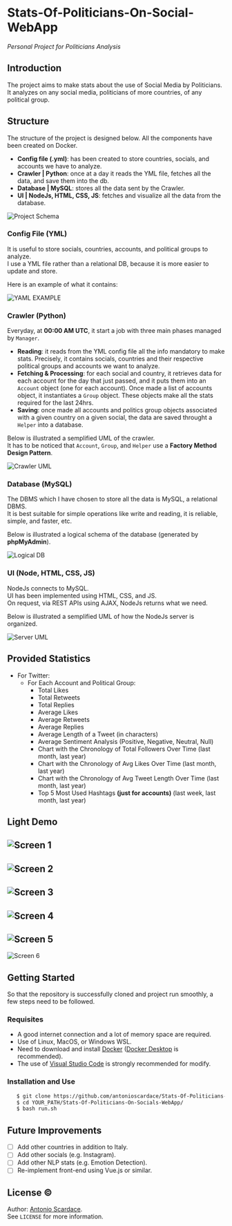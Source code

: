 # Stats-Of-Politicians-On-Social-WebApp

_Personal Project for Politicians Analysis_

## Introduction

The project aims to make stats about the use of Social Media by Politicians.
It analyzes on any social media, politicians of more countries, of any political group.

## Structure

The structure of the project is designed below.
All the components have been created on Docker.

- **Config file (.yml)**: has been created to store countries, socials, and accounts we have to analyze.
- **Crawler | Python**: once at a day it reads the YML file, fetches all the data, and save them into the db.
- **Database | MySQL**: stores all the data sent by the Crawler.
- **UI | NodeJs, HTML, CSS, JS**: fetches and visualize all the data from the database.

![Project Schema](/docs/imgs/schema.png)

### Config File (YML)

It is useful to store socials, countries, accounts, and political groups to analyze. <br/>
I use a YML file rather than a relational DB, because it is more easier to update and store.

Here is an example of what it contains:

![YAML EXAMPLE](/docs/imgs/yaml.png)

### Crawler (Python)

Everyday, at **00:00 AM UTC**, it start a job with three main phases managed by ```Manager```.

- **Reading**: it reads from the YML config file all the info mandatory to make stats. Precisely, it contains socials, countries and their respective political groups and accounts we want to analyze. 
- **Fetching & Processing**: for each social and country, it retrieves data for each account for the day that just passed, and it puts them into an ```Account``` object (one for each account). Once made a list of accounts object, it instantiates a ```Group``` object. These objects make all the stats required for the last 24hrs.
- **Saving**: once made all accounts and politics group objects associated with a given country on a given social, the data are saved throught a ```Helper``` into a database.

Below is illustrated a semplified UML of the crawler. <br/>
It has to be noticed that ```Account```, ```Group```, and ```Helper``` use a **Factory Method Design Pattern**. 

![Crawler UML](/docs/uml/crawler.svg)

### Database (MySQL)

The DBMS which I have chosen to store all the data is MySQL, a relational DBMS. <br/>
It is best suitable for simple operations like write and reading, it is reliable, simple, and faster, etc. <br/>

Below is illustrated a logical schema of the database (generated by **phpMyAdmin**).

![Logical DB](/docs/imgs/db.png)

### UI (Node, HTML, CSS, JS)

NodeJs connects to MySQL. <br/>
UI has been implemented using HTML, CSS, and JS. <br/>
On request, via REST APIs using AJAX, NodeJs returns what we need.

Below is illustrated a semplified UML of how the NodeJs server is organized. <br/>

![Server UML](/docs/uml/node.svg)

## Provided Statistics

- For Twitter:
  - For Each Account and Political Group:
    - Total Likes
    - Total Retweets
    - Total Replies
    - Average Likes
    - Average Retweets
    - Average Replies
    - Average Length of a Tweet (in characters)
    - Average Sentiment Analysis (Positive, Negative, Neutral, Null)
    - Chart with the Chronology of Total Followers Over Time (last month, last year)
    - Chart with the Chronology of Avg Likes Over Time (last month, last year)
    - Chart with the Chronology of Avg Tweet Length Over Time (last month, last year)
    - Top 5 Most Used Hashtags **(just for accounts)** (last week, last month, last year)


## Light Demo

![Screen 1](/docs/snaps/screen-1.png)
----
![Screen 2](/docs/snaps/screen-2.png)
----
![Screen 3](/docs/snaps/screen-3.png)
----
![Screen 4](/docs/snaps/screen-4.png)
----
![Screen 5](/docs/snaps/screen-5.png)
----
![Screen 6](/docs/snaps/screen-6.png)


## Getting Started

So that the repository is successfully cloned and project run smoothly, a few steps need to be followed.

### Requisites

* A good internet connection and a lot of memory space are required. 
* Use of Linux, MacOS, or Windows WSL.
* Need to download and install [Docker](https://docs.docker.com/get-docker/) ([Docker Desktop](https://www.docker.com/products/docker-desktop/) is recommended).
* The use of [Visual Studio Code](https://code.visualstudio.com/download) is strongly recommended for modify.

### Installation and Use

```sh
   $ git clone https://github.com/antonioscardace/Stats-Of-Politicians-On-Socials-WebApp.git
   $ cd YOUR_PATH/Stats-Of-Politicians-On-Socials-WebApp/
   $ bash run.sh
``` 

## Future Improvements

- [ ] Add other countries in addition to Italy.
- [ ] Add other socials (e.g. Instagram).
- [ ] Add other NLP stats (e.g. Emotion Detection).
- [ ] Re-implement front-end using Vue.js or similar.

## License :copyright:

Author: [Antonio Scardace](https://antonioscardace.altervista.org/). <br/>
See ``LICENSE`` for more information.
